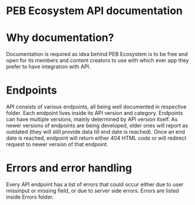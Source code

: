 # PEB Ecosystem API documentation

# Why documentation?
Documentation is required as idea behind PEB Ecosystem is to be free and open for its members and content creators to use with which ever app they prefer to have integration with API.

# Endpoints
API consists of various endpoints, all being well documented in respective folder. Each endpoint lives inside its API version and category.
Endpoints can have multiple versions, mainly determined by API version itself. As newer versions of endpoints are being developed, older ones will report as outdated (they will still provide data till end date is reached). Once an end date is reached, endpoint will return either 404 HTML code or will redirect request to newer version of that endpoint.

# Errors and error handling
Every API endpoint has a list of errors that could occur either due to user missinput or missing field, or due to server side errors. Errors are listed inside Errors folder.
